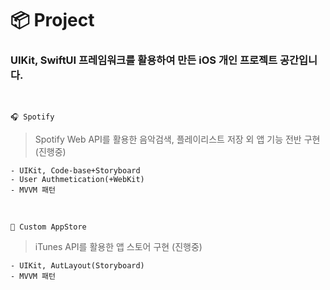 # 📦 Project

### UIKit, SwiftUI 프레임워크를 활용하여 만든 iOS 개인 프로젝트 공간입니다.

<br>

`🎧 Spotify`
> Spotify Web API를 활용한 음악검색, 플레이리스트 저장 외 앱 기능 전반 구현 (진행중)
```
- UIKit, Code-base+Storyboard
- User Authmetication(+WebKit)
- MVVM 패턴
```

<br>

`📱 Custom AppStore`
> iTunes API를 활용한 앱 스토어 구현 (진행중)
```
- UIKit, AutLayout(Storyboard)
- MVVM 패턴
```
